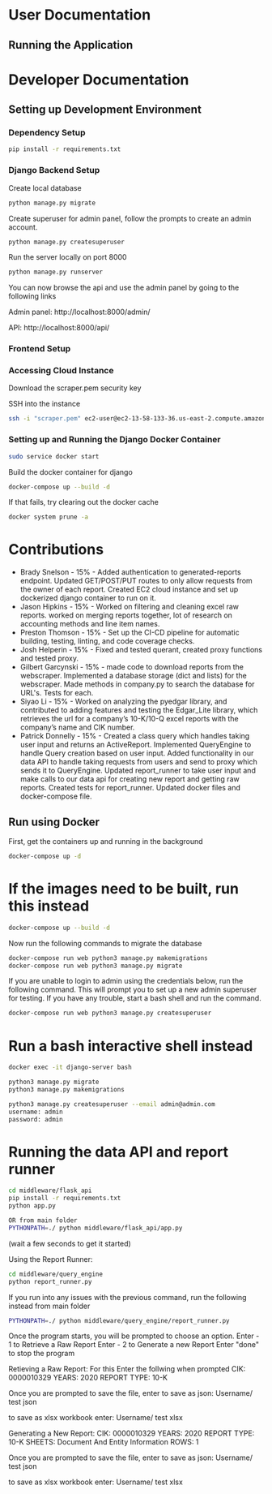 # User Documentation

## Running the Application


# Developer Documentation
## Setting up Development Environment

### Dependency Setup
```bash
pip install -r requirements.txt
```

### Django Backend Setup
Create local database
```bash
python manage.py migrate
```
Create superuser for admin panel, follow the prompts to create an admin account.
```bash
python manage.py createsuperuser
```
Run the server locally on port 8000
```bash
python manage.py runserver
```
You can now browse the api and use the admin panel by going to the following links

Admin panel: http://localhost:8000/admin/

API: http://localhost:8000/api/

### Frontend Setup


### Accessing Cloud Instance
Download the scraper.pem security key

SSH into the instance
```bash
ssh -i "scraper.pem" ec2-user@ec2-13-58-133-36.us-east-2.compute.amazonaws.com
```

### Setting up and Running the Django Docker Container
```bash
sudo service docker start
```

Build the docker container for django
```bash
docker-compose up --build -d
```
If that fails, try clearing out the docker cache
```bash
docker system prune -a
```


# Contributions
- Brady Snelson - 15% - Added authentication to generated-reports endpoint. Updated GET/POST/PUT routes to only allow requests from the owner of each report. Created EC2 cloud instance and set up dockerized django container to run on it. 
- Jason Hipkins - 15% - Worked on filtering and cleaning excel raw reports. worked on merging reports together, lot of research on accounting methods and line item names.
- Preston Thomson - 15% - Set up the CI-CD pipeline for automatic building, testing, linting, and code coverage checks.
- Josh Helperin - 15% - Fixed and tested querant, created proxy functions and tested proxy.
- Gilbert Garcynski - 15% - made code to download reports from the webscraper.  Implemented a database storage (dict and lists) for the webscraper.  Made methods in company.py to search the database for URL's.   Tests for each.
- Siyao Li - 15% - Worked on analyzing the pyedgar library, and contributed to adding features and testing the Edgar_Lite library, which retrieves the url for a company’s 10-K/10-Q excel reports with the company’s name and CIK number.
- Patrick Donnelly - 15% - Created a class query which handles taking user input and returns an ActiveReport. Implemented QueryEngine to handle Query creation based on user input. Added functionality in our data API to handle taking requests from users and send to proxy which sends it to QueryEngine. Updated report_runner to take user input and make calls to our data api for creating new report and getting raw reports. Created tests for report_runner. Updated docker files and docker-compose file.




## Run using Docker

First, get the containers up and running in the background
```bash
docker-compose up -d
```

# If the images need to be built, run this instead
```bash
docker-compose up --build -d
```

Now run the following commands to migrate the database
```bash
docker-compose run web python3 manage.py makemigrations
docker-compose run web python3 manage.py migrate
```

If you are unable to login to admin using the credentials below, run the following command. This will prompt you to set up a new admin superuser for testing. If you have any trouble, start a bash shell and run the command.

```bash
docker-compose run web python3 manage.py createsuperuser
```

# Run a bash interactive shell instead
```bash
docker exec -it django-server bash

python3 manage.py migrate
python3 manage.py makemigrations

python3 manage.py createsuperuser --email admin@admin.com
username: admin
password: admin
```

# Running the data API and report runner
```bash
cd middleware/flask_api
pip install -r requirements.txt
python app.py

OR from main folder
PYTHONPATH=./ python middleware/flask_api/app.py
```
(wait a few seconds to get it started)

Using the Report Runner:
```bash
cd middleware/query_engine
python report_runner.py
```

If you run into any issues with the previous command, run the following instead from main folder
```bash
PYTHONPATH=./ python middleware/query_engine/report_runner.py
```

Once the program starts, you will be prompted to choose an option.
 Enter - 1 to Retrieve a Raw Report
 Enter - 2 to Generate a new Report
 Enter "done" to stop the program

Retieving a Raw Report:
For this Enter the follwing when prompted
CIK: 0000010329
YEARS: 2020
REPORT TYPE: 10-K

Once you are prompted to save the file, enter to save as json:
Username/
test
json

to save as xlsx workbook enter: 
Username/
test
xlsx

Generating a New Report:
CIK: 0000010329
YEARS: 2020
REPORT TYPE: 10-K
SHEETS: Document And Entity Information
ROWS: 1

Once you are prompted to save the file, enter to save as json:
Username/
test
json

to save as xlsx workbook enter: 
Username/
test
xlsx